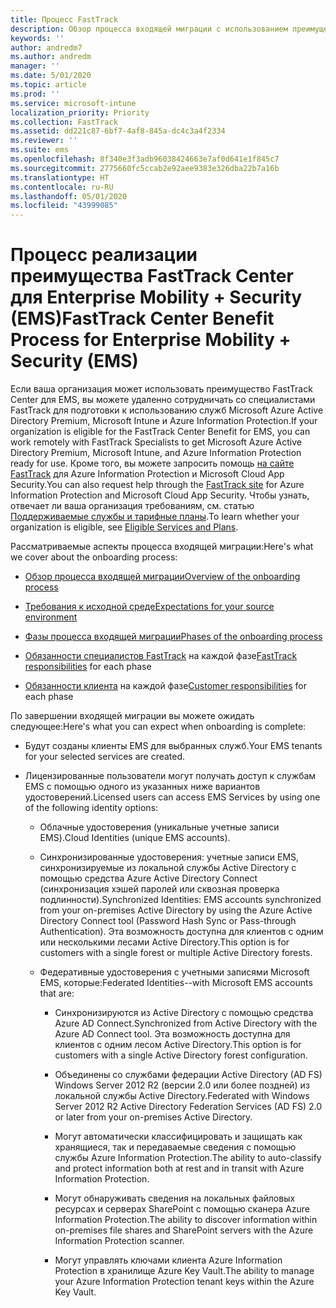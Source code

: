 ```yaml
---
title: Процесс FastTrack
description: Обзор процесса входящей миграции с использованием преимущества FastTrack Center
keywords: ''
author: andredm7
ms.author: andredm
manager: ''
ms.date: 5/01/2020
ms.topic: article
ms.prod: ''
ms.service: microsoft-intune
localization_priority: Priority
ms.collection: FastTrack
ms.assetid: dd221c87-6bf7-4af8-845a-dc4c3a4f2334
ms.reviewer: ''
ms.suite: ems
ms.openlocfilehash: 8f340e3f3adb96038424663e7af0d641e1f845c7
ms.sourcegitcommit: 2775660fc5ccab2e92aee9383e326dba22b7a16b
ms.translationtype: HT
ms.contentlocale: ru-RU
ms.lasthandoff: 05/01/2020
ms.locfileid: "43999085"
---
```

# <a name="fasttrack-center-benefit-process-for-enterprise-mobility--security-ems"></a><span data-ttu-id="8dc1f-103">Процесс реализации преимущества FastTrack Center для Enterprise Mobility + Security (EMS)</span><span class="sxs-lookup"><span data-stu-id="8dc1f-103">FastTrack Center Benefit Process for Enterprise Mobility + Security (EMS)</span></span>
<span data-ttu-id="8dc1f-104">Если ваша организация может использовать преимущество FastTrack Center для EMS, вы можете удаленно сотрудничать со специалистами FastTrack для подготовки к использованию служб Microsoft Azure Active Directory Premium, Microsoft Intune и Azure Information Protection.</span><span class="sxs-lookup"><span data-stu-id="8dc1f-104">If your organization is eligible for the FastTrack Center Benefit for EMS, you can work remotely with FastTrack Specialists to get Microsoft Azure Active Directory Premium, Microsoft Intune, and Azure Information Protection ready for use.</span></span> <span data-ttu-id="8dc1f-105">Кроме того, вы можете запросить помощь [на сайте FastTrack](https://www.microsoft.com/fasttrack/microsoft-365/ems) для Azure Information Protection и Microsoft Cloud App Security.</span><span class="sxs-lookup"><span data-stu-id="8dc1f-105">You can also request help through the [FastTrack site](https://www.microsoft.com/fasttrack/microsoft-365/ems) for Azure Information Protection and Microsoft Cloud App Security.</span></span> <span data-ttu-id="8dc1f-106">Чтобы узнать, отвечает ли ваша организация требованиям, см. статью [Поддерживаемые службы и тарифные планы](M365-eligible-services-and-plans.md).</span><span class="sxs-lookup"><span data-stu-id="8dc1f-106">To learn whether your organization is eligible, see [Eligible Services and Plans](M365-eligible-services-and-plans.md).</span></span>


<span data-ttu-id="8dc1f-107">Рассматриваемые аспекты процесса входящей миграции:</span><span class="sxs-lookup"><span data-stu-id="8dc1f-107">Here's what we cover about the onboarding process:</span></span>

-   [<span data-ttu-id="8dc1f-108">Обзор процесса входящей миграции</span><span class="sxs-lookup"><span data-stu-id="8dc1f-108">Overview of the onboarding process</span></span>](EMS-fasttrack-benefit-overview.md)

-   [<span data-ttu-id="8dc1f-109">Требования к исходной среде</span><span class="sxs-lookup"><span data-stu-id="8dc1f-109">Expectations for your source environment</span></span>](EMS-source-environment-expectations.md)

-   [<span data-ttu-id="8dc1f-110">Фазы процесса входящей миграции</span><span class="sxs-lookup"><span data-stu-id="8dc1f-110">Phases of the onboarding process</span></span>](EMS-onboarding-phases.md)

-   <span data-ttu-id="8dc1f-111">[Обязанности специалистов FastTrack](EMS-fasttrack-responsibilities.md) на каждой фазе</span><span class="sxs-lookup"><span data-stu-id="8dc1f-111">[FastTrack responsibilities](EMS-fasttrack-responsibilities.md) for each phase</span></span>

-   <span data-ttu-id="8dc1f-112">[Обязанности клиента](EMS-your-responsibilities.md) на каждой фазе</span><span class="sxs-lookup"><span data-stu-id="8dc1f-112">[Customer responsibilities](EMS-your-responsibilities.md) for each phase</span></span>

<span data-ttu-id="8dc1f-113">По завершении входящей миграции вы можете ожидать следующее:</span><span class="sxs-lookup"><span data-stu-id="8dc1f-113">Here's what you can expect when onboarding is complete:</span></span>

-   <span data-ttu-id="8dc1f-114">Будут созданы клиенты EMS для выбранных служб.</span><span class="sxs-lookup"><span data-stu-id="8dc1f-114">Your EMS tenants for your selected services are created.</span></span>

-   <span data-ttu-id="8dc1f-115">Лицензированные пользователи могут получать доступ к службам EMS с помощью одного из указанных ниже вариантов удостоверений.</span><span class="sxs-lookup"><span data-stu-id="8dc1f-115">Licensed users can access EMS Services by using one of the following identity options:</span></span>

    -   <span data-ttu-id="8dc1f-116">Облачные удостоверения (уникальные учетные записи EMS).</span><span class="sxs-lookup"><span data-stu-id="8dc1f-116">Cloud Identities (unique EMS accounts).</span></span>

    -   <span data-ttu-id="8dc1f-117">Синхронизированные удостоверения: учетные записи EMS, синхронизируемые из локальной службы Active Directory с помощью средства Azure Active Directory Connect (синхронизация хэшей паролей или сквозная проверка подлинности).</span><span class="sxs-lookup"><span data-stu-id="8dc1f-117">Synchronized Identities: EMS accounts synchronized from your on-premises Active Directory by using the Azure Active Directory Connect tool (Password Hash Sync or Pass-through Authentication).</span></span> <span data-ttu-id="8dc1f-118">Эта возможность доступна для клиентов с одним или несколькими лесами Active Directory.</span><span class="sxs-lookup"><span data-stu-id="8dc1f-118">This option is for customers with a single forest or multiple Active Directory forests.</span></span>

    -   <span data-ttu-id="8dc1f-119">Федеративные удостоверения с учетными записями Microsoft EMS, которые:</span><span class="sxs-lookup"><span data-stu-id="8dc1f-119">Federated Identities--with Microsoft EMS accounts that are:</span></span>

        -   <span data-ttu-id="8dc1f-120">Синхронизируются из Active Directory с помощью средства Azure AD Connect.</span><span class="sxs-lookup"><span data-stu-id="8dc1f-120">Synchronized from Active Directory with the Azure AD Connect tool.</span></span> <span data-ttu-id="8dc1f-121">Эта возможность доступна для клиентов с одним лесом Active Directory.</span><span class="sxs-lookup"><span data-stu-id="8dc1f-121">This option is for customers with a single Active Directory forest configuration.</span></span>

        -   <span data-ttu-id="8dc1f-122">Объединены со службами федерации Active Directory (AD FS) Windows Server 2012 R2 (версии 2.0 или более поздней) из локальной службы Active Directory.</span><span class="sxs-lookup"><span data-stu-id="8dc1f-122">Federated with Windows Server 2012 R2 Active Directory Federation Services (AD FS) 2.0 or later from your on-premises Active Directory.</span></span>

        -   <span data-ttu-id="8dc1f-123">Могут автоматически классифицировать и защищать как хранящиеся, так и передаваемые сведения с помощью службы Azure Information Protection.</span><span class="sxs-lookup"><span data-stu-id="8dc1f-123">The ability to auto-classify and protect information both at rest and in transit with Azure Information Protection.</span></span> 

        -   <span data-ttu-id="8dc1f-124">Могут обнаруживать сведения на локальных файловых ресурсах и серверах SharePoint с помощью сканера Azure Information Protection.</span><span class="sxs-lookup"><span data-stu-id="8dc1f-124">The ability to discover information within on-premises file shares and SharePoint servers with the Azure Information Protection scanner.</span></span> 

        -   <span data-ttu-id="8dc1f-125">Могут управлять ключами клиента Azure Information Protection в хранилище Azure Key Vault.</span><span class="sxs-lookup"><span data-stu-id="8dc1f-125">The ability to manage your Azure Information Protection tenant keys within the Azure Key Vault.</span></span> 

